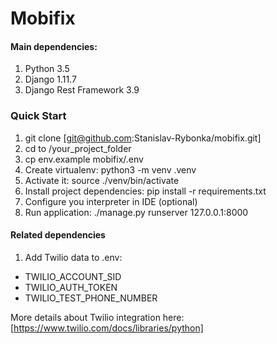 # Mobifix

#### Main dependencies: ####
1. Python 3.5
2. Django 1.11.7
3. Django Rest Framework 3.9
### Quick Start ###
1. git clone [git@github.com:Stanislav-Rybonka/mobifix.git]
2. cd to /your_project_folder
3. cp env.example mobifix/.env
4. Create virtualenv: python3 -m venv .venv
5. Activate it: source ./venv/bin/activate
6. Install project dependencies: pip install -r requirements.txt
7. Configure you interpreter in IDE (optional)
8. Run application: ./manage.py runserver 127.0.0.1:8000
#### Related dependencies ####
1. Add Twilio data to .env:
- TWILIO_ACCOUNT_SID
- TWILIO_AUTH_TOKEN
- TWILIO_TEST_PHONE_NUMBER

More details about Twilio integration here: [https://www.twilio.com/docs/libraries/python]



